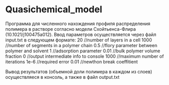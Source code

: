 # Quasichemical_model
Программа для численного нахождения профиля распределения полимера в растворе согласно модели Схойтьенса-Флира (10.1021/j100475a012).
Ввод параметров осуществляется через файл input.txt в следующем формате:
20 //number of layers in a cell
1000 //number of segments in a polymer chain
0.5 //flory parameter between polymer and solvent
1 //adsorption parameter
0.01 //bulk polymer volume fraction
0 //output intermediate info to console
1000 //maximum number of iterations
1e-6 //required error
0.01 //newthon break coeffitient

Вывод результатов (объемной доли полимера в каждом из слоев) осуществляеся в консоль, а также в файл output.txt

